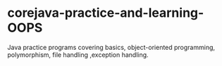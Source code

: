 # corejava-practice-and-learning-OOPS
Java practice programs covering basics, object-oriented programming, polymorphism, file handling ,exception handling.
